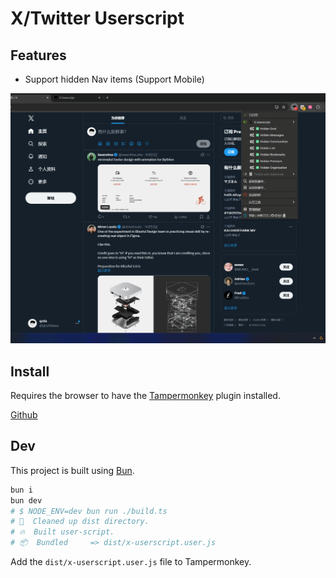 # X/Twitter Userscript

## Features

- Support hidden Nav items (Support Mobile)

![](./image/demo1.png)

## Install

Requires the browser to have the [Tampermonkey](https://www.tampermonkey.net/index.php) plugin installed.

[Github](https://raw.githubusercontent.com/qzda/x-userscript/main/dist/x-userscript.user.js)

## Dev

This project is built using [Bun](https://bun.sh/).

```bash
bun i
bun dev
# $ NODE_ENV=dev bun run ./build.ts
# 🧹  Cleaned up dist directory.
# 🔥  Built user-script.
# 📦  Bundled     => dist/x-userscript.user.js
```

Add the `dist/x-userscript.user.js` file to Tampermonkey.
